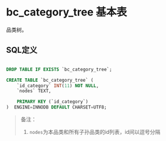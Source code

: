 # bc_category_tree 基本表

品类树。

## SQL定义

```sql

DROP TABLE IF EXISTS `bc_category_tree`;

CREATE TABLE `bc_category_tree` (
    `id_category` INT(11) NOT NULL,
    `nodes` TEXT,

    PRIMARY KEY (`id_category`)
)  ENGINE=INNODB DEFAULT CHARSET=UTF8;

```

> 备注：
> 1. `nodes`为本品类和所有子孙品类的id列表，id间以逗号分隔